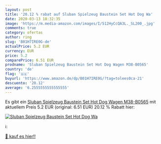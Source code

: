 ```yaml
---
layout: post
title: '20.12 % rabat auf Sluban Spielzeug Baustein Set Hot Dog Wa'
date: 2020-03-13 18:32:35
image: 'https://m.media-amazon.com/images/I/512HyCcQA3L._SL200_.jpg'
comments: true
category: ofertas
author: ring
slug: 'B01H7IRE0G-de'
actualPrice: 5.2 EUR
currency: EUR
price: 5.2
comparePrice: 6.51 EUR
prodname: 'Sluban Spielzeug Baustein Set Hot Dog Wagen M38-B0565'
country: 'de'
flag: '🇩🇪'
buyurl: 'https://www.amazon.de/dp/B01H7IRE0G/?tag=tolees0ca-21'
descuento: '20.12'
average: '6.2555555555555555'
---
```


Es gibt ein [Sluban Spielzeug Baustein Set Hot Dog Wagen M38-B0565](https://www.amazon.de/dp/B01H7IRE0G/?tag=tolees0ca-21) mit aktuellem Preis 5.2 EUR (original: 6.51 EUR) 20.12 % Rabatt hier:

[![Sluban Spielzeug Baustein Set Hot Dog Wa](https://m.media-amazon.com/images/I/512HyCcQA3L._SL200_.jpg)](https://www.amazon.de/dp/B01H7IRE0G/?tag=tolees0ca-21)

ℹ️:


[🛒 kauf es hier!!](https://www.amazon.de/dp/B01H7IRE0G/?tag=tolees0ca-21)
